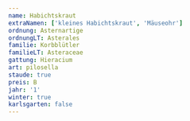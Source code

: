 ```yaml
---
name: Habichtskraut
extraNamen: ['kleines Habichtskraut', 'Mäuseohr']
ordnung: Asternartige
ordnungLT: Asterales
familie: Korbblütler
familieLT: Asteraceae
gattung: Hieracium
art: pilosella
staude: true
preis: B
jahr: '1'
winter: true
karlsgarten: false
---
```

